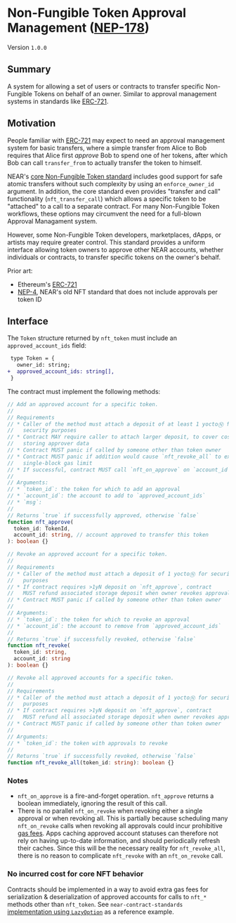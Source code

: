 # Non-Fungible Token Approval Management ([NEP-178](https://github.com/near/NEPs/discussions/178))

Version `1.0.0`

## Summary

A system for allowing a set of users or contracts to transfer specific Non-Fungible Tokens on behalf of an owner. Similar to approval management systems in standards like [ERC-721].

  [ERC-721]: https://eips.ethereum.org/EIPS/eip-721

## Motivation

People familiar with [ERC-721] may expect to need an approval management system for basic transfers, where a simple transfer from Alice to Bob requires that Alice first _approve_ Bob to spend one of her tokens, after which Bob can call `transfer_from` to actually transfer the token to himself.

NEAR's [core Non-Fungible Token standard](Core.md) includes good support for safe atomic transfers without such complexity by using an `enforce_owner_id` argument. In addition, the core standard even provides "transfer and call" functionality (`nft_transfer_call`) which allows a specific token to be "attached" to a call to a separate contract. For many Non-Fungible Token workflows, these options may circumvent the need for a full-blown Approval Managament system.

However, some Non-Fungible Token developers, marketplaces, dApps, or artists may require greater control. This standard provides a uniform interface allowing token owners to approve other NEAR accounts, whether individuals or contracts, to transfer specific tokens on the owner's behalf.

Prior art:

- Ethereum's [ERC-721]
- [NEP-4](https://github.com/near/NEPs/pull/4), NEAR's old NFT standard that does not include approvals per token ID

## Interface

The `Token` structure returned by `nft_token` must include an `approved_account_ids` field:

```diff
 type Token = {
   owner_id: string;
+  approved_account_ids: string[],
 }
```

The contract must implement the following methods:

```ts
// Add an approved account for a specific token.
//
// Requirements
// * Caller of the method must attach a deposit of at least 1 yoctoⓃ for
//   security purposes
// * Contract MAY require caller to attach larger deposit, to cover cost of
//   storing approver data
// * Contract MUST panic if called by someone other than token owner
// * Contract MUST panic if addition would cause `nft_revoke_all` to exceed
//   single-block gas limit
// * If successful, contract MUST call `nft_on_approve` on `account_id`
//
// Arguments:
// * `token_id`: the token for which to add an approval
// * `account_id`: the account to add to `approved_account_ids`
// * `msg`: 
//
// Returns `true` if successfully approved, otherwise `false`
function nft_approve(
  token_id: TokenId,
  account_id: string, // account approved to transfer this token
): boolean {}

// Revoke an approved account for a specific token.
//
// Requirements
// * Caller of the method must attach a deposit of 1 yoctoⓃ for security
//   purposes
// * If contract requires >1yN deposit on `nft_approve`, contract
//   MUST refund associated storage deposit when owner revokes approval
// * Contract MUST panic if called by someone other than token owner
//
// Arguments:
// * `token_id`: the token for which to revoke an approval
// * `account_id`: the account to remove from `approved_account_ids`
//
// Returns `true` if successfully revoked, otherwise `false`
function nft_revoke(
  token_id: string,
  account_id: string
): boolean {}

// Revoke all approved accounts for a specific token.
//
// Requirements
// * Caller of the method must attach a deposit of 1 yoctoⓃ for security
//   purposes
// * If contract requires >1yN deposit on `nft_approve`, contract
//   MUST refund all associated storage deposit when owner revokes approvals
// * Contract MUST panic if called by someone other than token owner
//
// Arguments:
// * `token_id`: the token with approvals to revoke
//
// Returns `true` if successfully revoked, otherwise `false`
function nft_revoke_all(token_id: string): boolean {}
```

### Notes

* `nft_on_approve` is a fire-and-forget operation. `nft_approve` returns a boolean immediately, ignoring the result of this call.
* There is no parallel `nft_on_revoke` when revoking either a single approval or when revoking all. This is partially because scheduling many `nft_on_revoke` calls when revoking all approvals could incur prohibitive [gas fees](https://docs.near.org/docs/concepts/gas). Apps caching approved account statuses can therefore not rely on having up-to-date information, and should periodically refresh their caches. Since this will be the necessary reality for `nft_revoke_all`, there is no reason to complicate `nft_revoke` with an `nft_on_revoke` call.

### No incurred cost for core NFT behavior

Contracts should be implemented in a way to avoid extra gas fees for serialization & deserialization of approved accounts for calls to `nft_*` methods other than `nft_token`. See `near-contract-standards` [implementation using `LazyOption`](https://github.com/near/near-sdk-rs/blob/c2771af7fdfe01a4e8414046752ee16fb0d29d39/examples/fungible-token/ft/src/lib.rs#L71) as a reference example.
